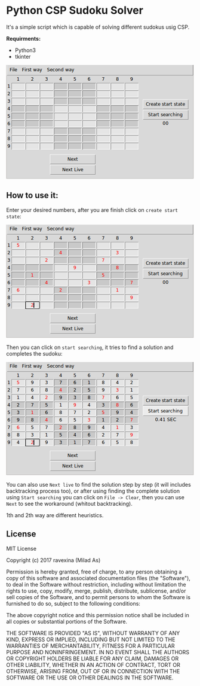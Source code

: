 # Python CSP Sudoku Solver

It's a simple script which is capable of solving different sudokus usig CSP.

**Requirments:**
 - Python3
 - tkinter

![python csp sudoku solver](https://github.com/ravexina/csp-sudoku-solver/blob/master/screenshots/1.png)


## How to use it:

Enter your desired numbers, after you are finish click on `create start state`:

![python csp sudoku solver - start state](https://github.com/ravexina/csp-sudoku-solver/blob/master/screenshots/2.png?raw=true)

Then you can click on `start searching`, it tries to find a solution and completes the sudoku:

![python csp sudoku solver - complete](https://github.com/ravexina/csp-sudoku-solver/blob/master/screenshots/3.png?raw=true)

You can also use `Next live` to find the solution step by step (it will includes backtracking process too), or after using finding the complete solution using `Start searching` you can click on `File -> Clear`, then you can use `Next` to see the workaround (whitout backtracking).

1th and 2th way are different heuristics. 

## License 

MIT License

Copyright (c) 2017 ravexina (Milad As)

Permission is hereby granted, free of charge, to any person obtaining a copy
of this software and associated documentation files (the "Software"), to deal
in the Software without restriction, including without limitation the rights
to use, copy, modify, merge, publish, distribute, sublicense, and/or sell
copies of the Software, and to permit persons to whom the Software is
furnished to do so, subject to the following conditions:

The above copyright notice and this permission notice shall be included in all
copies or substantial portions of the Software.

THE SOFTWARE IS PROVIDED "AS IS", WITHOUT WARRANTY OF ANY KIND, EXPRESS OR
IMPLIED, INCLUDING BUT NOT LIMITED TO THE WARRANTIES OF MERCHANTABILITY,
FITNESS FOR A PARTICULAR PURPOSE AND NONINFRINGEMENT. IN NO EVENT SHALL THE
AUTHORS OR COPYRIGHT HOLDERS BE LIABLE FOR ANY CLAIM, DAMAGES OR OTHER
LIABILITY, WHETHER IN AN ACTION OF CONTRACT, TORT OR OTHERWISE, ARISING FROM,
OUT OF OR IN CONNECTION WITH THE SOFTWARE OR THE USE OR OTHER DEALINGS IN THE
SOFTWARE.
